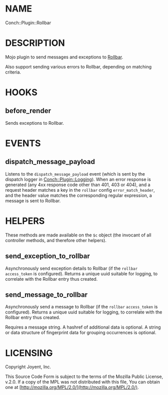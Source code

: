 # NAME

Conch::Plugin::Rollbar

# DESCRIPTION

Mojo plugin to send messages and exceptions to [Rollbar](https://rollbar.com).

Also support sending various errors to Rollbar, depending on matching criteria.

# HOOKS

## before\_render

Sends exceptions to Rollbar.

# EVENTS

## dispatch\_message\_payload

Listens to the `dispatch_message_payload` event (which is sent by the dispatch logger in
[Conch::Plugin::Logging](../modules/Conch%3A%3APlugin%3A%3ALogging)). When an error response is generated (any 4xx response code other
than 401, 403 or 404), and a request header matches a key in the `rollbar` config
`error_match_header`, and the header value matches the corresponding regular expression, a
message is sent to Rollbar.

# HELPERS

These methods are made available on the `$c` object (the invocant of all controller methods,
and therefore other helpers).

## send\_exception\_to\_rollbar

Asynchronously send exception details to Rollbar (if the `rollbar` `access_token` is
configured).  Returns a unique uuid suitable for logging, to correlate with the Rollbar entry
thus created.

## send\_message\_to\_rollbar

Asynchronously send a message to Rollbar (if the `rollbar` `access_token` is configured).
Returns a unique uuid suitable for logging, to correlate with the Rollbar entry thus created.

Requires a message string.
A hashref of additional data is optional.
A string or data structure of fingerprint data for grouping occurrences is optional.

# LICENSING

Copyright Joyent, Inc.

This Source Code Form is subject to the terms of the Mozilla Public License,
v.2.0. If a copy of the MPL was not distributed with this file, You can obtain
one at [http://mozilla.org/MPL/2.0/](http://mozilla.org/MPL/2.0/).
